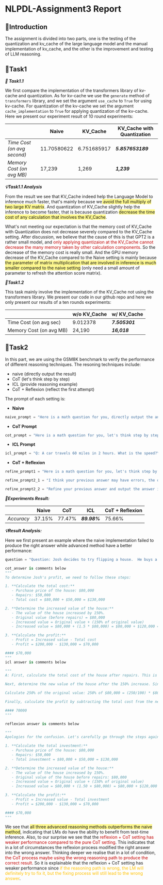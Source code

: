 # NLPDL-Assignment3 Report

## 📖Introduction

The assignment is divided into two parts, one is the testing of the quantization and kv_cache of the large language model and the manual implementation of kv_cache, and the other is the improvement and testing of LLM reasoning.
## 🔵Task1

***🔬 Task1.1***

We first compare the implementation of the transformers library of kv-cache and quantization. As for kv-cache we use the `generate` method of `transformers` library, and we set the argument `use_cache` to `True` for using kv-cache. For quantization of the kv-cache we set the argument `cache_implementation` to `True` for applying quantization of the kv-cache. Here we present our experiment result of 10 round experiments: 

|                             | Naive       | KV_Cache    | KV_Cache with Quantization |
| --------------------------- | ----------- | ----------- | -------------------------- |
| *Time Cost (on avg second)* | 11.70580622 | 6.751685917 | ***5.857653189***          |
| *Memory Cost (on avg MB)*   | 17,239      | 1,269       | ***1,239***                |

***💡Task1.1 Analysis***

From the result we see that KV_Cache indeed help the Language Model to inference much faster, that's mainly because we<span style="background:#fff88f"> avoid the full multiply of two large KV matrix</span>. And quantization of KV_Cache slightly help the inference to become faster, that is because quantization <span style="background:#fff88f">decrease the time cost of any calculation that involves the KV_Cache</span>. 

What's not meeting our expectation is that the memory cost of KV_Cache with Quantization does not decrease severely compared to the KV_Cache setting. After discussion, we believe that the cause of this is that GPT2 is a rather small model, and <font color="#c00000">only applying quantizaion at the KV_Cache cannot decrease the many memory taken by other calculation components</font>. So the decrease of the memory cost is really small. And the GPU memory decrease of the KV_Cache compared to the Naive setting is mainly because <span style="background:#fff88f">the parameter of matrix multiplication that are involved in inference is much smaller compared to the naive setting</span> (only need a small amount of parameter to refresh the attention score matrix).

***🔬Task1.2***

This task mainly involve the implementation of the KV_Cache not using the transformers library. We present our code in our github repo  and here we only present our results of a ten rounds experiments:

|                         | w/o KV_Cache | w/ KV_Cache    |
| ----------------------- | ------------ | -------------- |
| Time Cost (on avg sec)  | 9.012378     | ***7.505301*** |
| Memory Cost (on avg MB) | 24,190       | ***16,018***   |
## 🔴Task2

In this part, we are using the GSM8K benchmark to verify the performance of different reasoning techniques. The resoning techniques include:
- naive (directly output the result)
- CoT (let's think step by step)
- ICL (provide reasoning example)
- CoT + Reflexion (reflect the first attempt)

The prompt of each setting is: 
- **Naive**
```python
naive_prompt = "Here is a math question for you, directly output the answer: \nQ: "
```
- **CoT Prompt**
```python
cot_prompt = "Here is a math question for you, let's think step by step: \nQ: "
```
- **ICL Prompt**
```python
icl_prompt = "Q: A car travels 60 miles in 2 hours. What is the speed?\nA: To find the speed, divide the distance by time.The speed is 60/2 = 30 miles per hour.\n#### 30\nHere is a math question for you, imitate the problem-solving process above and think step by step: \nQ: "
```
- **CoT + Reflexion**
```python
refine_prompt1 = "Here is a math question for you, let's think step by step: \nQ: "

refine_prompt2_1 = "I think your previous answer may have errors, the question and the previous answer are below: \nQ: "

refine_prompt2_2 = "Refine your previous answer and output the answer in a new line after the string '#### '"
```

***🔬Experiments Result:***

|            | Naive  | CoT    | ICL          | CoT + Reflexion |
| ---------- | ------ | ------ | ------------ | --------------- |
| *Accuracy* | 37.15% | 77.47% | ***89.98%*** | 75.66%          |

***💡Result Analysis:***

Here we first present an example where the naive implementation failed to produce the right answer while advanced method have a better performance:

```python
question = "Question: Josh decides to try flipping a house.  He buys a house for $80,000 and then puts in $50,000 in repairs.  This increased the value of the house by 150%.  How much profit did he make?"

cot_answer is comments below
"""
To determine Josh's profit, we need to follow these steps:

1. **Calculate the total cost:**
   - Purchase price of the house: $80,000
   - Repairs: $50,000
   - Total cost = $80,000 + $50,000 = $130,000

2. **Determine the increased value of the house:**
   - The value of the house increased by 150%.
   - Original value (before repairs) = $80,000
   - Increased value = Original value + (150% of original value)
   - Increased value = $80,000 + (1.5 * $80,000) = $80,000 + $120,000 = $200,000

3. **Calculate the profit:**
   - Profit = Increased value - Total cost
   - Profit = $200,000 - $130,000 = $70,000

#### $70,000
"""
icl answer is comments below

"""
A: First, calculate the total cost of the house after repairs. This is $80,000 (initial cost) + $50,000 (repairs) = $130,000.

Next, determine the new value of the house after the 150% increase. Since the value increased by 150%, the new value is 100% (original value) + 150% (increase) = 250% of the original value.

Calculate 250% of the original value: 250% of $80,000 = (250/100) * $80,000 = 2.5 * $80,000 = $200,000.

Finally, calculate the profit by subtracting the total cost from the new value: $200,000 (new value) - $130,000 (total cost) = $70,000.

#### 70000
"""

reflexion answer is comments below

"""
Apologies for the confusion. Let's carefully go through the steps again to ensure accuracy.

1. **Calculate the total investment:**
   - Purchase price of the house: $80,000
   - Repairs: $50,000
   - Total investment = $80,000 + $50,000 = $130,000

2. **Determine the increased value of the house:**
   - The value of the house increased by 150%.
   - Original value of the house before repairs: $80,000
   - Increased value = Original value + (150% of original value)
   - Increased value = $80,000 + (1.50 × $80,000) = $80,000 + $120,000 = $200,000

3. **Calculate the profit:**
   - Profit = Increased value - Total investment
   - Profit = $200,000 - $130,000 = $70,000

#### $70,000
"""
```

We see that <span style="background:#fff88f">all three advanced reasoning methods outperforms the naive method</span>, indicating that LMs do have the ability to benefit from test-time inference. Also, to our surprise we see that the <font color="#c00000">reflexion + CoT setting has weaker performance compared to the pure CoT setting</font>. This indicates that in a lot of circumstances the reflexion process modified the right answer into the wrong answer. Thinking deeper we realise that in a lot of condition, <font color="#c00000">the CoT process maybe using the wrong reasoning path to produce the correct result</font>. So it is explainable that the reflexion + CoT setting has weaker performance since <font color="#ffc000">if the reasoning path is wrong, the LM will definitely try to fix it, but the fixing process will still lead to the wrong answer</font>.
